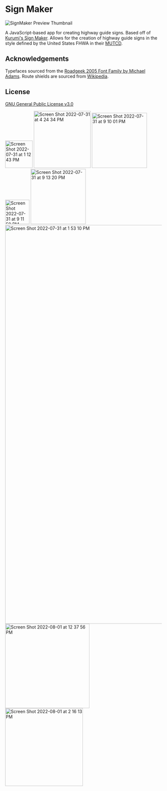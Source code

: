 # Sign Maker

![SignMaker Preview Thumbnail](https://repository-images.githubusercontent.com/203719668/9e0b3000-6151-11ea-8adb-d5824ff3f5e3)

A JavaScript-based app for creating highway guide signs. Based off of [Kurumi's Sign Maker](http://www.kurumi.com/roads/signmaker). Allows for the creation of highway guide signs in the style defined by the United States FHWA in their [MUTCD](https://mutcd.fhwa.dot.gov/kno_2009r1r2.htm).

## Acknowledgements

Typefaces sourced from the [Roadgeek 2005 Font Family by Michael Adams](https://n1en.org/roadgeek-fonts/).
Route shields are sourced from [Wikipedia](https://en.wikipedia.org/wiki/Numbered_highways_in_the_United_States).

## License

[GNU General Public License v3.0](https://www.gnu.org/licenses/gpl-3.0.txt)

<img width="88" alt="Screen Shot 2022-07-31 at 1 12 43 PM" src="https://user-images.githubusercontent.com/110296427/182043583-8cfea233-e81d-4ba0-bad1-52767d8864da.png">
<img width="183" alt="Screen Shot 2022-07-31 at 4 24 34 PM" src="https://user-images.githubusercontent.com/110296427/182049553-ec6e6464-5c85-4b5a-b4d0-f8f6f7b0e61f.png">
<img width="177" alt="Screen Shot 2022-07-31 at 9 10 01 PM" src="https://user-images.githubusercontent.com/110296427/182070638-27f596a7-3c3d-4883-9d90-d213aa546003.png">
<img width="78" alt="Screen Shot 2022-07-31 at 9 11 59 PM" src="https://user-images.githubusercontent.com/110296427/182070755-60c9aaa7-2fc6-43f9-90c0-ebda1f9fea2f.png">
<img width="177" alt="Screen Shot 2022-07-31 at 9 13 20 PM" src="https://user-images.githubusercontent.com/110296427/182070857-88c09efc-4507-498a-876d-5f80f033f7cb.png">
<img width="1280" alt="Screen Shot 2022-07-31 at 1 53 10 PM" src="https://user-images.githubusercontent.com/110296427/182231477-5fe9f6f4-53a0-4f6c-b024-2b4186bc6f0d.png">
<img width="271" alt="Screen Shot 2022-08-01 at 12 37 56 PM" src="https://user-images.githubusercontent.com/110296427/182231685-f2317adb-35a4-47e0-a0dd-2403dc9e8cc3.png">
<img width="250" alt="Screen Shot 2022-08-01 at 2 16 13 PM" src="https://user-images.githubusercontent.com/110296427/182248202-3d91971e-ce01-4ad3-921c-b3f44f26fcd6.png">
